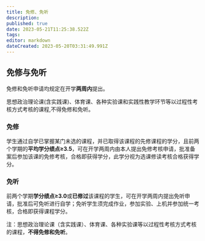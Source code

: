 ```yaml
---
title: 免修、免听
description: 
published: true
date: 2023-05-21T11:25:38.522Z
tags: 
editor: markdown
dateCreated: 2023-05-20T03:31:49.991Z
---
```


## 免修与免听

免修和免听申请均规定在开学**两周内**提出。

思想政治理论课(含实践课)、体育课、各种实验课和实践性教学环节等以过程性考核方式考核的课程,不得免修和免听。

### 免修

学生通过自学已掌握某门未选的课程，并已取得该课程的先修课程的学分，且前两个学期的**平均学分绩点≥3.5**，可在开学两周内由本人提出免修考核申请，批准备案后参加该课的免修考核，合格即获得学分，此学分视为选课修读考核合格获得学分。

### 免听

前两个学期**学分绩点≥3.0**或**已修过**该课程的学生，可在开学两周内提出免听申请，批准后可免听进行自学；免听学生须完成作业，参加实验、上机并参加统一考核，合格即获得课程学分。

注：思想政治理论课（含实践课）、体育课、各种实验课等以过程性考核方式考核的课程，**不得免修和免听**。